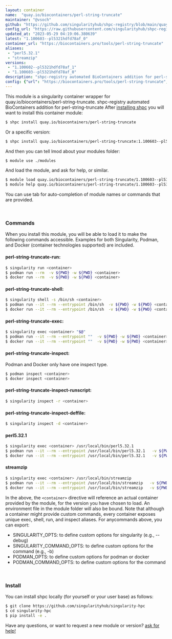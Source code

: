 ```yaml
---
layout: container
name:  "quay.io/biocontainers/perl-string-truncate"
maintainer: "@vsoch"
github: "https://github.com/singularityhub/shpc-registry/blob/main/quay.io/biocontainers/perl-string-truncate/container.yaml"
config_url: "https://raw.githubusercontent.com/singularityhub/shpc-registry/main/quay.io/biocontainers/perl-string-truncate/container.yaml"
updated_at: "2023-05-29 04:19:06.380639"
latest: "1.100603--pl5321hdfd78af_0"
container_url: "https://biocontainers.pro/tools/perl-string-truncate"
aliases:
 - "perl5.32.1"
 - "streamzip"
versions:
 - "1.100602--pl5321hdfd78af_1"
 - "1.100603--pl5321hdfd78af_0"
description: "shpc-registry automated BioContainers addition for perl-string-truncate"
config: {"url": "https://biocontainers.pro/tools/perl-string-truncate", "maintainer": "@vsoch", "description": "shpc-registry automated BioContainers addition for perl-string-truncate", "latest": {"1.100603--pl5321hdfd78af_0": "sha256:c1ddeec82382e66f167e6e8fc49b4d78ed671bc47fb27545dd36200c76f95c18"}, "tags": {"1.100602--pl5321hdfd78af_1": "sha256:e342db2551c3e5d0793793cd587c13b95f350f132cfe42a02b3fa71a064b6aca", "1.100603--pl5321hdfd78af_0": "sha256:c1ddeec82382e66f167e6e8fc49b4d78ed671bc47fb27545dd36200c76f95c18"}, "docker": "quay.io/biocontainers/perl-string-truncate", "aliases": {"perl5.32.1": "/usr/local/bin/perl5.32.1", "streamzip": "/usr/local/bin/streamzip"}}
---
```


This module is a singularity container wrapper for quay.io/biocontainers/perl-string-truncate.
shpc-registry automated BioContainers addition for perl-string-truncate
After [installing shpc](#install) you will want to install this container module:


```bash
$ shpc install quay.io/biocontainers/perl-string-truncate
```

Or a specific version:

```bash
$ shpc install quay.io/biocontainers/perl-string-truncate:1.100603--pl5321hdfd78af_0
```

And then you can tell lmod about your modules folder:

```bash
$ module use ./modules
```

And load the module, and ask for help, or similar.

```bash
$ module load quay.io/biocontainers/perl-string-truncate/1.100603--pl5321hdfd78af_0
$ module help quay.io/biocontainers/perl-string-truncate/1.100603--pl5321hdfd78af_0
```

You can use tab for auto-completion of module names or commands that are provided.

<br>

### Commands

When you install this module, you will be able to load it to make the following commands accessible.
Examples for both Singularity, Podman, and Docker (container technologies supported) are included.

#### perl-string-truncate-run:

```bash
$ singularity run <container>
$ podman run --rm  -v ${PWD} -w ${PWD} <container>
$ docker run --rm  -v ${PWD} -w ${PWD} <container>
```

#### perl-string-truncate-shell:

```bash
$ singularity shell -s /bin/sh <container>
$ podman run --it --rm --entrypoint /bin/sh  -v ${PWD} -w ${PWD} <container>
$ docker run --it --rm --entrypoint /bin/sh  -v ${PWD} -w ${PWD} <container>
```

#### perl-string-truncate-exec:

```bash
$ singularity exec <container> "$@"
$ podman run --it --rm --entrypoint ""  -v ${PWD} -w ${PWD} <container> "$@"
$ docker run --it --rm --entrypoint ""  -v ${PWD} -w ${PWD} <container> "$@"
```

#### perl-string-truncate-inspect:

Podman and Docker only have one inspect type.

```bash
$ podman inspect <container>
$ docker inspect <container>
```

#### perl-string-truncate-inspect-runscript:

```bash
$ singularity inspect -r <container>
```

#### perl-string-truncate-inspect-deffile:

```bash
$ singularity inspect -d <container>
```


#### perl5.32.1

```bash
$ singularity exec <container> /usr/local/bin/perl5.32.1
$ podman run --it --rm --entrypoint /usr/local/bin/perl5.32.1   -v ${PWD} -w ${PWD} <container> -c " $@"
$ docker run --it --rm --entrypoint /usr/local/bin/perl5.32.1   -v ${PWD} -w ${PWD} <container> -c " $@"
```


#### streamzip

```bash
$ singularity exec <container> /usr/local/bin/streamzip
$ podman run --it --rm --entrypoint /usr/local/bin/streamzip   -v ${PWD} -w ${PWD} <container> -c " $@"
$ docker run --it --rm --entrypoint /usr/local/bin/streamzip   -v ${PWD} -w ${PWD} <container> -c " $@"
```



In the above, the `<container>` directive will reference an actual container provided
by the module, for the version you have chosen to load. An environment file in the
module folder will also be bound. Note that although a container
might provide custom commands, every container exposes unique exec, shell, run, and
inspect aliases. For anycommands above, you can export:

 - SINGULARITY_OPTS: to define custom options for singularity (e.g., --debug)
 - SINGULARITY_COMMAND_OPTS: to define custom options for the command (e.g., -b)
 - PODMAN_OPTS: to define custom options for podman or docker
 - PODMAN_COMMAND_OPTS: to define custom options for the command

<br>

### Install

You can install shpc locally (for yourself or your user base) as follows:

```bash
$ git clone https://github.com/singularityhub/singularity-hpc
$ cd singularity-hpc
$ pip install -e .
```

Have any questions, or want to request a new module or version? [ask for help!](https://github.com/singularityhub/singularity-hpc/issues)